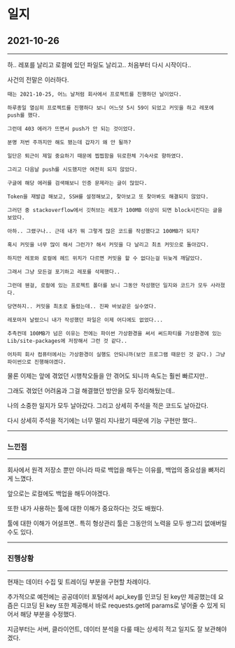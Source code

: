 # 일지

## 2021-10-26
----

하.. 레포를 날리고 로컬에 있던 파일도 날리고.. 처음부터 다시 시작이다..  

사건의 전말은 이러하다.  

```
때는 2021-10-25, 어느 날처럼 회사에서 프로젝트를 진행하던 날이었다.  

하루종일 열심히 프로젝트를 진행하다 보니 어느덧 5시 59이 되었고 커밋을 하고 레포에 push를 했다.  

그런데 403 에러가 뜨면서 push가 안 되는 것이었다.

분명 저번 주까지만 해도 됐는데 갑자기 왜 안 될까?

일단은 퇴근이 제일 중요하기 때문에 찝찝함을 뒤로한체 기숙사로 향하였다.

그리고 다음날 push를 시도했지만 여전히 되지 않았다.

구글에 해당 에러를 검색해보니 인증 문제라는 글이 많았다.

Token을 재발급 해보고, SSH를 설정해보고, 찾아보고 또 찾아봐도 해결되지 않았다.

그러던 중 stackoverflow에서 깃허브는 레포가 100MB 이상이 되면 block시킨다는 글을 보았다.

아하.. 그랬구나.. 근데 내가 뭐 그렇게 많은 코드를 작성했다고 100MB가 되지?

혹시 커밋을 너무 많이 해서 그런가? 해서 커밋을 다 날리고 최초 커밋으로 돌아갔다.

하지만 레포와 로컬에 헤드 위치가 다르면 커밋을 할 수 없다는걸 뒤늦게 깨달았다.

그래서 그냥 모든걸 포기하고 레포를 삭제했다..

그런데 웬걸, 로컬에 있는 프로젝트 폴더를 보니 그동안 작성했던 일지와 코드가 모두 사라졌다.

당연하지.. 커밋을 최초로 돌렸는데.. 진짜 바보같은 실수였다.

레포마저 날렸으니 내가 작성했던 파일은 이제 어디에도 없었다...

추측컨데 100MB가 넘은 이유는 전에는 파이썬 가상환경을 써서 써드파티를 가상환경에 있는 Lib/site-packages에 저장해서 그런 것 같다..

어차피 회사 컴퓨터에서는 가상환경이 실행도 안되니까(보안 프로그램 때문인 것 같다.) 그냥 파이썬으로 진행해야겠다.
```

물론 이제는 앞에 겪었던 시행착오들을 안 겪어도 되니까 속도는 훨씬 빠르지만..  

그래도 겪었던 어려움과 그걸 해결했던 방안을 모두 정리해뒀는데..  

나의 소중한 일지가 모두 날아갔다. 그리고 상세히 주석을 적은 코드도 날아갔다.  

다시 상세히 주석을 적기에는 너무 멀리 지나왔기 때문에 기능 구현만 했다..  

---

### 느낀점  

---

회사에서 원격 저장소 뿐만 아니라 따로 백업을 해두는 이유를, 백업의 중요성을 뼈저리게 느꼈다.  

앞으로는 로컬에도 백업을 해두어야겠다.

또한 내가 사용하는 툴에 대한 이해가 중요하다는 것도 배웠다.  

툴에 대한 이해가 어설프면.. 특히 형상관리 툴은 그동안의 노력을 모두 쌍그리 없애버릴 수도 있다.

---

### 진행상황

---

현재는 데이터 수집 및 트레이딩 부분을 구현할 차례이다.  

추가적으로 예전에는 공공데이터 포털에서 api_key를 인코딩 된 key만 제공했는데 요즘은 디코딩 된 key 또한 제공해서 바로 requests.get에 params로 넣어줄 수 있게 되어서 해당 부분을 수정했다.

지금부터는 서버, 클라이언트, 데이터 분석을 다룰 때는 상세히 적고 일지도 잘 보관해야겠다.  